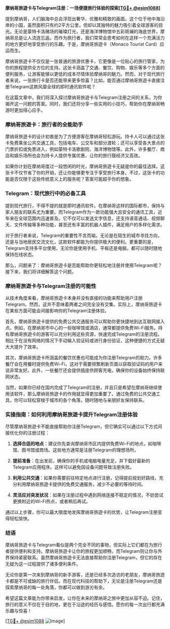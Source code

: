 **摩纳哥旅遊卡与Telegram注册：一场便捷旅行体验的探索[[TG💪+ @esim1088](https://t.me/s/esim1088)]**

提到摩纳哥，人们脑海中总会浮现出奢华、优雅和精致的画面。这个位于地中海沿岸的小国，虽然面积只有约2平方公里，但却以其独特的魅力吸引着全球游客的目光。无论是蒙特卡洛赌场的璀璨灯光，还是海洋博物馆中五彩斑斓的海底世界，摩纳哥总是让人流连忘返。而作为旅行者，我们常常会思考如何在这样一个充满活力的地方更好地享受旅行的乐趣。于是，摩纳哥旅遊卡（Monaco Tourist Card）应运而生。

摩纳哥旅遊卡不仅仅是一张普通的旅游优惠卡，它更像是一位贴心的旅行管家，为你的旅程提供全方位的支持。这张卡涵盖了交通、餐饮、购物、娱乐等多个方面的便利服务，让游客能够以更低的成本尽情体验摩纳哥的魅力。然而，对于现代旅行者来说，一张旅行卡是否还能带来更多惊喜？比如，能否通过摩纳哥旅遊卡直接注册Telegram这款风靡全球的即时通讯软件呢？

在这篇文章中，我们将深入探讨摩纳哥旅遊卡与Telegram注册之间的关系，为你揭开这一问题的答案。同时，我们还将分享一些实用的小技巧，帮助你在摩纳哥畅游时更加得心应手。

### **摩纳哥旅遊卡：旅行者的全能助手**

摩纳哥旅遊卡的设计初衷是为了方便游客在摩纳哥轻松游玩。持卡人可以通过这张卡免费乘坐公共交通工具，包括电车、公交车和部分渡轮；还可以享受各大景点的门票折扣或免票进入，例如蒙特卡洛歌剧院、海洋博物馆等。此外，许多餐厅、商店和娱乐场所也会为持卡人提供专属优惠，让你的旅行既经济又高效。

如果你计划在摩纳哥度过一段悠闲的时光，摩纳哥旅遊卡无疑是你的最佳选择。这张卡不仅节省了你的开销，还让你能够更专注于享受旅行本身。不过，这张卡的功能是否仅限于这些传统意义上的服务呢？答案可能超乎你的想象。

### **Telegram：现代旅行中的必备工具**

提到现代旅行，不得不提的就是即时通讯软件。在摩纳哥这样的国际都市，保持与家人朋友的联系尤为重要。而Telegram作为一款功能强大且安全的通讯工具，近年来在全球范围内迅速普及。它不仅可以发送文字信息，还支持语音通话、视频聊天、文件传输等多种功能，甚至还有丰富的机器人插件，满足用户的多样化需求。

对于旅行者来说，Telegram的重要性不言而喻。无论是在陌生的城市寻找方向，还是与当地居民交流文化，这款软件都能为你提供极大的便利。更重要的是，Telegram支持多平台使用，无论你是使用手机、平板还是电脑，都可以随时随地保持在线状态。

那么，问题来了：摩纳哥旅遊卡是否能帮助你更轻松地注册并使用Telegram呢？接下来，我们将详细解答这个问题。

### **摩纳哥旅遊卡与Telegram注册的可能性**

从技术角度来看，摩纳哥旅遊卡本身并没有直接的功能来帮助用户注册Telegram。然而，这并不意味着两者之间完全没有交集。实际上，摩纳哥旅遊卡在某些方面可能会间接影响你的Telegram注册体验。

首先，摩纳哥旅遊卡提供的免费公共交通服务可以帮助你更快捷地到达互联网接入点。例如，在摩纳哥市中心的一些咖啡馆或酒店，通常都提供免费Wi-Fi服务。持有摩纳哥旅遊卡的游客可以充分利用这些资源，快速完成Telegram的注册流程。相比于在没有网络的情况下手动输入验证码或进行身份验证，这种便捷的方式无疑大大提升了效率。

其次，摩纳哥旅遊卡所涵盖的餐饮优惠也可能成为你注册Telegram的助力。许多餐厅会在用餐时提供免费Wi-Fi，这对于需要频繁刷新页面以获取验证码的用户来说非常友好。此外，一些餐厅还会提供插座供顾客充电，确保你的设备始终保持联网状态。

当然，如果你已经在国内完成了Telegram的注册，并且只是希望在摩纳哥继续使用该软件，那么摩纳哥旅遊卡的作用就显得更加重要了。通过免费的公共交通工具，你可以轻松穿梭于城市的各个角落，随时随地与亲朋好友保持联系。

### **实操指南：如何利用摩纳哥旅遊卡提升Telegram注册体验**

尽管摩纳哥旅遊卡不能直接帮助你注册Telegram，但它确实可以通过以下方式间接优化你的注册过程：

1. **选择合适的地点**：建议你先查询摩纳哥市区内提供免费Wi-Fi的地点，如咖啡馆、图书馆或商场。这些地方通常是注册Telegram的理想场所。
   
2. **提前准备**：在出发前，确保你的手机或电脑电量充足，并下载好最新的Telegram应用程序。这样可以避免因设备问题导致注册失败。

3. **利用公共交通**：如果你需要前往特定地点进行注册，记得提前规划好路线，充分利用摩纳哥旅遊卡提供的免费交通服务，减少不必要的等待时间。

4. **灵活应对突发状况**：如果在注册过程中遇到网络连接不稳定的情况，不妨尝试更换附近的Wi-Fi热点，或者稍后再试。

通过以上步骤，你可以最大限度地发挥摩纳哥旅遊卡的优势，让Telegram注册变得轻松愉快。

### **结语**

摩纳哥旅遊卡与Telegram看似是两个完全不同的事物，但实际上它们都在为旅行者提供便利和支持。摩纳哥旅遊卡让你的旅程更加顺畅，而Telegram则让你与外界保持紧密联系。虽然摩纳哥旅遊卡无法直接帮助你注册Telegram，但它的存在无疑为这一过程提供了诸多便利条件。

无论你是第一次来到摩纳哥的新手游客，还是已经多次造访的老朋友，摩纳哥旅遊卡都是不可或缺的旅行伴侣。而在现代科技的帮助下，无论是注册Telegram还是探索摩纳哥的每一处角落，你都可以做到游刃有余。

希望这篇文章能为你带来启发，让你在未来的摩纳哥之旅中更加从容不迫。记住，旅行的意义不仅在于目的地，更在于沿途的经历与感悟。愿你的每一次出行都充满乐趣与惊喜！

[[TG💪+ @esim1088](https://t.me/s/esim1088) ![Image](https://i.postimg.cc/4NQfJmqS/Snipaste-2025-05-13-00-14-12.png)]